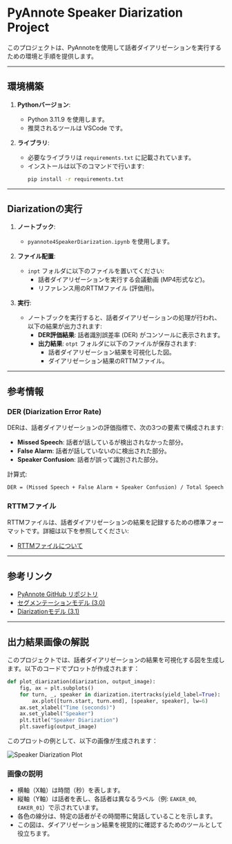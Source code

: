 
# PyAnnote Speaker Diarization Project

このプロジェクトは、PyAnnoteを使用して話者ダイアリゼーションを実行するための環境と手順を提供します。

---

## 環境構築

1. **Pythonバージョン**:
   - Python 3.11.9 を使用します。
   - 推奨されるツールは VSCode です。

2. **ライブラリ**:
   - 必要なライブラリは `requirements.txt` に記載されています。
   - インストールは以下のコマンドで行います:
     ```bash
     pip install -r requirements.txt
     ```

---

## Diarizationの実行

1. **ノートブック**:
   - `pyannote4SpeakerDiarization.ipynb` を使用します。

2. **ファイル配置**:
   - `inpt` フォルダに以下のファイルを置いてください:
     - 話者ダイアリゼーションを実行する会議動画 (MP4形式など)。
     - リファレンス用のRTTMファイル (評価用)。

3. **実行**:
   - ノートブックを実行すると、話者ダイアリゼーションの処理が行われ、以下の結果が出力されます:
     - **DER評価結果**: 話者識別誤差率 (DER) がコンソールに表示されます。
     - **出力結果**: `otpt` フォルダに以下のファイルが保存されます:
       - 話者ダイアリゼーション結果を可視化した図。
       - ダイアリゼーション結果のRTTMファイル。

---

## 参考情報

### DER (Diarization Error Rate)
DERは、話者ダイアリゼーションの評価指標で、次の3つの要素で構成されます:
- **Missed Speech**: 話者が話しているが検出されなかった部分。
- **False Alarm**: 話者が話していないのに検出された部分。
- **Speaker Confusion**: 話者が誤って識別された部分。

計算式:
```
DER = (Missed Speech + False Alarm + Speaker Confusion) / Total Speech
```

### RTTMファイル
RTTMファイルは、話者ダイアリゼーションの結果を記録するための標準フォーマットです。詳細は以下を参照してください:
- [RTTMファイルについて](#rttmファイルについて)

---

## 参考リンク

- [PyAnnote GitHub リポジトリ](https://github.com/pyannote/pyannote-audio)
- [セグメンテーションモデル (3.0)](https://huggingface.co/pyannote/segmentation)
- [Diarizationモデル (3.1)](https://huggingface.co/pyannote/speaker-diarization)

---

## 出力結果画像の解説

このプロジェクトでは、話者ダイアリゼーションの結果を可視化する図を生成します。以下のコードでプロットが作成されます：

```python
def plot_diarization(diarization, output_image):
    fig, ax = plt.subplots()
    for turn, _, speaker in diarization.itertracks(yield_label=True):
        ax.plot([turn.start, turn.end], [speaker, speaker], lw=6)
    ax.set_xlabel("Time (seconds)")
    ax.set_ylabel("Speaker")
    plt.title("Speaker Diarization")
    plt.savefig(output_image)
```

このプロットの例として、以下の画像が生成されます：

![Speaker Diarization Plot](sample2021short_diarization_plot.png)

### 画像の説明
- 横軸（X軸）は時間（秒）を表します。
- 縦軸（Y軸）は話者を表し、各話者は異なるラベル（例: `EAKER_00`, `EAKER_01`）で示されています。
- 各色の線分は、特定の話者がその時間帯に発話していることを示します。
- この図は、ダイアリゼーション結果を視覚的に確認するためのツールとして役立ちます。
